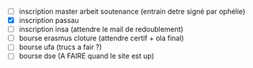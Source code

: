 * [ ] inscription master arbeit soutenance (entrain detre signé par ophélie)
* [X] inscription passau
* [ ] inscription insa (attendre le mail de redoublement)
* [ ] bourse erasmus cloture (attendre certif + ola final)
* [ ] bourse ufa (trucs a fair ?)
* [ ] bourse dse (A FAIRE quand le site est up)
